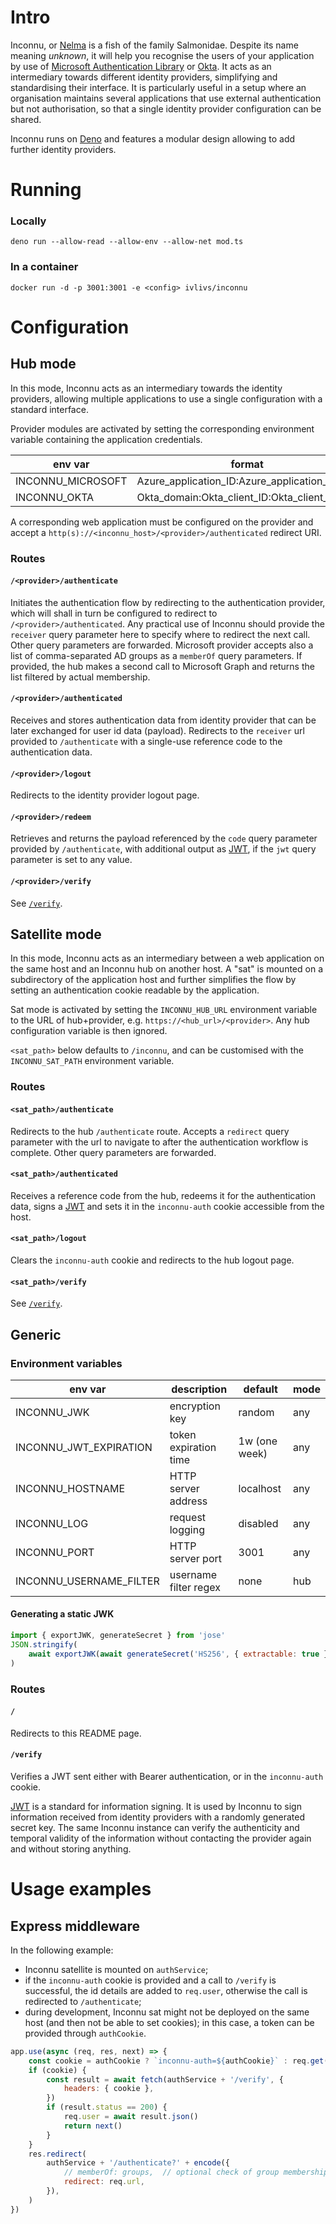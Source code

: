 # Intro

Inconnu, or [Nelma](https://en.wikipedia.org/wiki/Nelma) is a fish of the family
Salmonidae. Despite its name meaning _unknown_, it will help you recognise the
users of your application by use of
[Microsoft Authentication Library](https://docs.microsoft.com/en-us/azure/active-directory/develop/msal-overview)
or [Okta](https://www.okta.com/). It acts as an intermediary towards different
identity providers, simplifying and standardising their interface. It is
particularly useful in a setup where an organisation maintains several
applications that use external authentication but not authorisation, so that a
single identity provider configuration can be shared.

Inconnu runs on [Deno](https://deno.land/) and features a modular design
allowing to add further identity providers.

# Running

### Locally

`deno run --allow-read --allow-env --allow-net mod.ts`

### In a container

`docker run -d -p 3001:3001 -e <config> ivlivs/inconnu`

# Configuration

## Hub mode

In this mode, Inconnu acts as an intermediary towards the identity providers,
allowing multiple applications to use a single configuration with a standard
interface.

Provider modules are activated by setting the corresponding environment variable
containing the application credentials.

| env var           | format                                        |
| ----------------- | --------------------------------------------- |
| INCONNU_MICROSOFT | Azure_application_ID:Azure_application_secret |
| INCONNU_OKTA      | Okta_domain:Okta_client_ID:Okta_client_secret |

A corresponding web application must be configured on the provider and accept a
`http(s)://<inconnu_host>/<provider>/authenticated` redirect URI.

### Routes

#### `/<provider>/authenticate`

Initiates the authentication flow by redirecting to the authentication provider,
which will shall in turn be configured to redirect to
`/<provider>/authenticated`. Any practical use of Inconnu should provide the
`receiver` query parameter here to specify where to redirect the next call.
Other query parameters are forwarded. Microsoft provider accepts also a list of
comma-separated AD groups as a `memberOf` query parameters. If provided, the hub
makes a second call to Microsoft Graph and returns the list filtered by actual
membership.

#### `/<provider>/authenticated`

Receives and stores authentication data from identity provider that can be later
exchanged for user id data (payload). Redirects to the `receiver` url provided
to `/authenticate` with a single-use reference code to the authentication data.

#### `/<provider>/logout`

Redirects to the identity provider logout page.

#### `/<provider>/redeem`

Retrieves and returns the payload referenced by the `code` query parameter
provided by `/authenticate`, with additional output as [JWT](#jwt), if the `jwt`
query parameter is set to any value.

#### `/<provider>/verify`

See [`/verify`](#verify).

## Satellite mode

In this mode, Inconnu acts as an intermediary between a web application on the
same host and an Inconnu hub on another host. A "sat" is mounted on a
subdirectory of the application host and further simplifies the flow by setting
an authentication cookie readable by the application.

Sat mode is activated by setting the `INCONNU_HUB_URL` environment variable to
the URL of hub+provider, e.g. `https://<hub_url>/<provider>`. Any hub
configuration variable is then ignored.

`<sat_path>` below defaults to `/inconnu`, and can be customised with the
`INCONNU_SAT_PATH` environment variable.

### Routes

#### `<sat_path>/authenticate`

Redirects to the hub `/authenticate` route. Accepts a `redirect` query parameter
with the url to navigate to after the authentication workflow is complete. Other
query parameters are forwarded.

#### `<sat_path>/authenticated`

Receives a reference code from the hub, redeems it for the authentication data,
signs a [JWT](#jwt) and sets it in the `inconnu-auth` cookie accessible from the
host.

#### `<sat_path>/logout`

Clears the `inconnu-auth` cookie and redirects to the hub logout page.

#### `<sat_path>/verify`

See [`/verify`](#verify).

## Generic

### Environment variables

| env var                 | description           | default       | mode |
| ----------------------- | --------------------- | ------------- | ---- |
| INCONNU_JWK             | encryption key        | random        | any  |
| INCONNU_JWT_EXPIRATION  | token expiration time | 1w (one week) | any  |
| INCONNU_HOSTNAME        | HTTP server address   | localhost     | any  |
| INCONNU_LOG             | request logging       | disabled      | any  |
| INCONNU_PORT            | HTTP server port      | 3001          | any  |
| INCONNU_USERNAME_FILTER | username filter regex | none          | hub  |

#### Generating a static JWK

```js
import { exportJWK, generateSecret } from 'jose'
JSON.stringify(
    await exportJWK(await generateSecret('HS256', { extractable: true })),
)
```

### Routes

#### `/`

Redirects to this README page.

#### `/verify` <a name="verify"></a>

Verifies a JWT sent either with Bearer authentication, or in the `inconnu-auth`
cookie.

<a name="jwt"></a>[JWT](https://en.wikipedia.org/wiki/JSON_Web_Token) is a
standard for information signing. It is used by Inconnu to sign information
received from identity providers with a randomly generated secret key. The same
Inconnu instance can verify the authenticity and temporal validity of the
information without contacting the provider again and without storing anything.

# Usage examples

## Express middleware

In the following example:

- Inconnu satellite is mounted on `authService`;
- if the `inconnu-auth` cookie is provided and a call to `/verify` is
  successful, the id details are added to `req.user`, otherwise the call is
  redirected to `/authenticate`;
- during development, Inconnu sat might not be deployed on the same host (and
  then not be able to set cookies); in this case, a token can be provided
  through `authCookie`.

```js
app.use(async (req, res, next) => {
    const cookie = authCookie ? `inconnu-auth=${authCookie}` : req.get('cookie')
    if (cookie) {
        const result = await fetch(authService + '/verify', {
            headers: { cookie },
        })
        if (result.status == 200) {
            req.user = await result.json()
            return next()
        }
    }
    res.redirect(
        authService + '/authenticate?' + encode({
            // memberOf: groups,  // optional check of group membership (only MS)
            redirect: req.url,
        }),
    )
})
```
